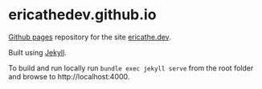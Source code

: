 # ericathedev.github.io

[Github pages](https://pages.github.com/) repository for the site [ericathe.dev](ericathe.dev).

Built using [Jekyll](https://jekyllrb.com/docs/).

To build and run locally run `bundle exec jekyll serve` from the root folder and browse to http://localhost:4000.
